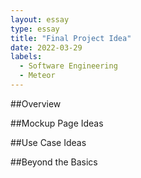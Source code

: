 ```yaml
---
layout: essay
type: essay
title: "Final Project Idea"
date: 2022-03-29
labels:
  - Software Engineering
  - Meteor
---
```


##Overview

##Mockup Page Ideas

##Use Case Ideas

##Beyond the Basics
